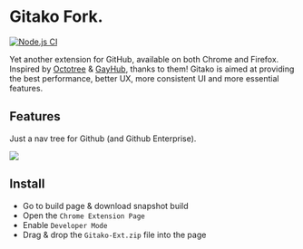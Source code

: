 # Gitako Fork.

[![Node.js CI](https://github.com/Soontao/Gitako/workflows/Node.js%20CI/badge.svg)](https://github.com/Soontao/Gitako/actions/runs/48173272)

Yet another extension for GitHub, available on both Chrome and Firefox. Inspired by [Octotree](https://github.com/buunguyen/octotree) & [GayHub](https://github.com/jawil/GayHub), thanks to them! Gitako is aimed at providing the best performance, better UX, more consistent UI and more essential features.

## Features

Just a nav tree for Github (and Github Enterprise).

![](https://res.cloudinary.com/digf90pwi/image/upload/v1583155264/%E6%8D%95%E8%8E%B73_eze8bu.png)

## Install

* Go to build page & download snapshot build
* Open the `Chrome Extension Page`
* Enable `Developer Mode`
* Drag & drop the `Gitako-Ext.zip` file into the page